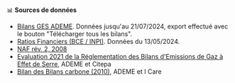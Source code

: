 📊 **Sources de données**
* [Bilans GES ADEME](https://bilans-ges.ademe.fr/bilans). Données jusqu'au 21/07/2024, export effectué avec le bouton "Télécharger tous les bilans".
* [Ratios Financiers (BCE / INPI)](https://www.data.gouv.fr/fr/datasets/ratios-financiers-bce-inpi/). Données du 13/05/2024.
* [NAF rév. 2, 2008](https://www.insee.fr/fr/information/2120875)
* [Evaluation 2021 de la Réglementation des Bilans d'Emissions de Gaz à Effet de Serre](https://librairie.ademe.fr/changement-climatique-et-energie/5919-evaluation-2021-de-la-reglementation-des-bilans-d-emissions-de-gaz-a-effet-de-serre.html), ADEME et Citepa
* [Bilan des Bilans carbone (2010)](https://www.greenit.fr/sites/greenit.fr/files/BC-Synthese.pdf), ADEME et I Care
